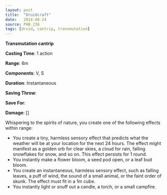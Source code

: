 ```yaml
---
layout: post
title:  "Druidcraft"
date:   2014-08-24
source: PHB.236
tags: [druid, cantrip, transmutation]
---
```


**Transmutation cantrip**

**Casting Time**: 1 action

**Range**: 6m

**Components**: V, S

**Duration**: Instantaneous

**Saving Throw**:

**Save For**:

**Damage**: []

Whispering to the spirits of nature, you create one of the following effects within range:

* You create a tiny, harmless sensory effect that predicts what the weather will be at your location for the next 24 hours. The effect might manifest as a golden orb for clear skies, a cloud for rain, falling snowflakes for snow, and so on. This effect persists for 1 round.
* You instantly make a flower bloom, a seed pod open, or a leaf bud bloom.
* You create an instantaneous, harmless sensory effect, such as falling leaves, a puff of wind, the sound of a small animal, or the faint order of skunk. The effect must fit in a 1m cube.
* You instantly light or snuff out a candle, a torch, or a small campfire.